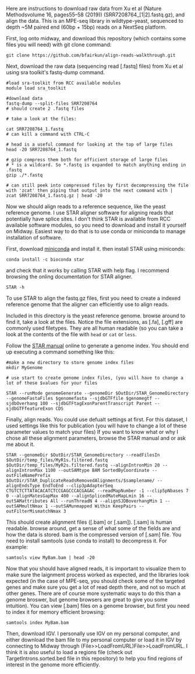 Here are instructions to download raw data from Xu et al (Nature Methodsvolume 16, pages55–58 (2019)) (SRR7208764\_[1|2].fastq.gz), and align the data. This is an MPE-seq library in wildtype-yeast, sequenced to depth ~5M paired end (60bp + 15bp) reads on a NextSeq platform.

First, log onto midway, and download this repository (which contains some files you will need) with git clone command:
```
git clone https://github.com/bfairkun/align-reads-walkthrough.git
```

Next, download the raw data (sequencing read [.fastq] files) from Xu et al using sra toolkit's fastq-dump command.

```
#load sra-toolkit from RCC available modules
module load sra_toolkit

#download data
fastq-dump --split-files SRR7208764
# should create 2 .fastq files

# take a look at the files:

cat SRR7208764_1.fastq
# can kill a command with CTRL-C

# head is a useful command for looking at the top of large files
head -20 SRR7208764_1.fastq

# gzip compress them both for efficient storage of large files
# * is a wildcard. So *.fastq is expanded to match anything ending in .fastq
gzip ./*.fastq

# can still peek into compressed files by first decompressing the file with 'zcat' then piping that output into the next command with |
zcat SRR7208764_1.fastq.gz | head -20
```

Now we should align reads to a reference sequence, like the yeast reference genome. I use STAR aligner software for aligning reads that potentially have splice sites. I don't think STAR is available from RCC available software modules, so you need to download and install it yourself on Midway. Easiest way to do that is to use conda or miniconda to manage installation of software.

First, download [miniconda](https://docs.conda.io/en/latest/miniconda.html) and install it.
then install STAR using miniconds:
```
conda install -c bioconda star
```
and check that it works by calling STAR with help flag. I recommend browsing the onling documentation for STAR aligner.
```
STAR -h
```

To use STAR to align the fastq.gz files, first you need to create a indexed reference genome that the aligner can efficiently use to align reads.

Included in this directory is the yeast reference genome. browse around to find it, take a look at the files. Notice the file extensions, as [.fa], [.gff] are commonly used filetypes. They are all human readable (so you can take a look at the contents of the file with `head` or `cat` or `less`.

Follow the [STAR manual](http://labshare.cshl.edu/shares/gingeraslab/www-data/dobin/STAR/Releases/FromGitHub/STAR-2.6.1a/doc/STARmanual.pdf) online to generate a genome index. You should end up executing a command something like this:

```
#make a new directory to store genome index files
mkdir MyGenome

# use start to create genome index files, (you will have to change a lot of these $values for your files

STAR --runMode genomeGenerate --genomeDir $OutDir/STAR_GenomeDirectory --genomeFastaFiles $genomefasta --sjdbGTFfile $genomegtf --sjdbOverhang 100 --sjdbGTFtagExonParentTranscript Parent --sjdbGTFfeatureExon CDS
```

Finally, align reads. You could use defualt settings at first. For this dataset, I used settings like this for publication (you will have to change a lot of these parameter values to match your files) If you want to know what or why I chose all these alignment parameters, browse the STAR manual and or ask me about it.

```
STAR --genomeDir $OutDir/STAR_GenomeDirectory --readFilesIn $OutDir/temp_files/MyR1s.filtered.fastq $OutDir/temp_files/MyR2s.filtered.fastq --alignIntronMin 20 --alignIntronMax 1100 --outSAMtype BAM SortedByCoordinate --outFileNamePrefix $OutDir/STAR_DuplicateReadsRemovedAlignments/$samplename/ --alignEndsType EndToEnd --clip3pAdapterSeq CTGTCTCTTATACACATCTCCGAGCCCACGAGAC --readMapNumber -1 --clip5pNbases 7 0 --alignMatesGapMax 400 --alignSplicedMateMapLmin 16 --outSAMattributes All --runThreadN 4 --alignSJDBoverhangMin 1 --outSAMmultNmax 1 --outSAMunmapped Within KeepPairs --outFilterMismatchNmax 3
```

This should create alignment files ([.bam] or [.sam]). [.sam] is human readable. browse around, get a sense of what some of the fields are and how the data is stored. bam is the compressed version of [.sam] file. You need to install samtools (use conda to install) to decompress it. For example:

```
samtools view MyBam.bam | head -20
```

Now that you should have aligned reads, it is important to visualize them to make sure the laignment process worked as expected, and the libraries look expected (in the case of MPE-seq, you should check some of the targeted genes and make sure you get a lot of read depth there, and not so much at other genes. There are of course more systematic ways to do this than a genome broswer, but genome browsers are great to give you some intuition).
You can view [.bam] files on a genome browser, but first you need to index it for memory efficient browsing:

```
samtools index MyBam.bam
```

Then, download IGV. I personally use IGV on my personal computer, and either download the bam file to my personal computer or load it in IGV by connecting to Midway through (File>>LoadFromURL)File>>LoadFromURL. I think it is also useful to load a regions file (check out TargetIntrons.sorted.bed file in this repository) to help you find regions of interest in the genome more efficiently.

